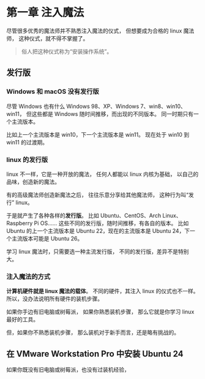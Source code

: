# 第一章 注入魔法

尽管很多优秀的魔法师并不熟悉注入魔法的仪式，
但想要成为合格的 linux 魔法师，
这种仪式，就不得不掌握了。

> 俗人把这种仪式称为“安装操作系统”。

## 发行版

### Windows 和 macOS 没有发行版

尽管 Windows 也有什么 Windows 98、XP、Windows 7、win8、win10、win11，
但这些都是 Windows 随时间推移，而出现的不同版本。
同一时期只有一个主流版本。

比如上一个主流版本是 win10，下一个主流版本是 win11。
现在处于 win10 到 win11 的过渡期。

### linux 的发行版

linux 不一样，它是一种开放的魔法，
任何人都能以 linux 内核为基础，
以自己的品味，创造新的魔法。

有的高级魔法师创造新魔法之后，
往往乐意分享给其他魔法师，
这种行为叫“发行” linux。

于是就产生了各种各样的**发行版**。
比如 Ubuntu、CentOS、Arch Linux、Raspberry Pi OS……
这些不同的发行版，随时间推移，有各自的版本。
比如 Ubuntu 的上一个主流版本是 Ubuntu 22，现在的主流版本是 Ubuntu 24，下一个主流版本可能是 Ubuntu 26。

学习 linux 魔法时，只需要选一种主流发行版，
不同的发行版，差异不是特别大。

### 注入魔法的方式
**计算机硬件就是 linux 魔法的载体**。
不同的硬件，其注入 linux 的仪式也不一样。
所以，没办法说明所有硬件的装机步骤。

如果你手边有旧电脑或树莓派，
如果你熟悉装机步骤，
那么它就是你学习 linux 最好的工具。

但，如果你不熟悉装机步骤，
那么装机对于新手而言，还是略有挑战的。

## 在 VMware Workstation Pro 中安装 Ubuntu 24
如果你既没有旧电脑或树莓派，也没有过装机经验，
